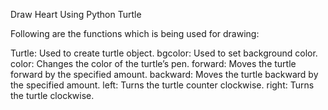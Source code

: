 Draw Heart Using Python Turtle


Following are the functions which is being used for drawing:

Turtle: Used to create turtle object.
bgcolor: Used to set background color.
color: Changes the color of the turtle’s pen.
forward: Moves the turtle forward by the specified amount.
backward: Moves the turtle backward by the specified amount.
left: Turns the turtle counter clockwise.
right: Turns the turtle clockwise.
